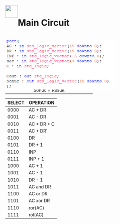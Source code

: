 
<img  align="left"  src="https://raw.githubusercontent.com/SublimeText/AFileIcon/74e3c8ec7141814eba04aec95a85a8af938a4c61/icons/multi/file_type_vhdl%403x.png"  width="40px"  height="40px"/>

**Main Circuit**
===


  
<br/>

<img  src="./img/ports.PNG" align="center" style=" position:fixed"/>

  

| AC = Accumulator Register 16 Bit Data |
|:---:|
| DR = Data Register 16 Bit Data |
| INP = Input Register 16 Bit Data |
| sec = MUX Selection Input |
| C = Carry Input|
| Cout = Carry Output|
| Sonuc = Result|

  
  </p>
  

| SELECT | OPERATION |
|--|--|
| 0000 | AC + DR|
| 0001 | AC - DR|
| 0010 | AC + DR + C|
| 0011 | AC + DR'|
| 0100 | DR|
| 0101 | DR + 1|
| 0110 | INP|
| 0111 | INP + 1|
| 1000 | AC + 1|
| 1001 | AC - 1|
| 1010 | DR - 1|
| 1011 | AC and DR|
| 1100 | AC or DR|
| 1101 | AC xor DR|
| 1110 | ror(AC)|
| 1111 | rol(AC)|
